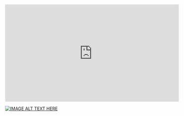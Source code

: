 <p align="center">
<iframe width="560" height="315" src="https://www.youtube.com/embed/ppb0M-ABv48" title="YouTube video player" frameborder="0" allow="accelerometer; autoplay; clipboard-write; encrypted-media; gyroscope; picture-in-picture" allowfullscreen></iframe>
</p>

[![IMAGE ALT TEXT HERE](https://img.youtube.com/vi/ppb0M-ABv48/0.jpg)](https://www.youtube.com/watch?v=ppb0M-ABv48)
